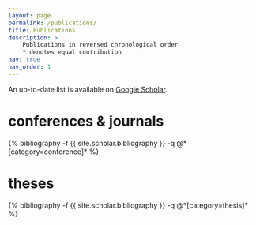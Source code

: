 ```yaml
---
layout: page
permalink: /publications/
title: Publications
description: > 
    Publications in reversed chronological order 
    * denotes equal contribution
nav: true
nav_order: 1
---
```

<!-- _pages/publications.md -->
<div class="publications">

<p>An up-to-date list is available on <a href="https://scholar.google.com/citations?user=uekwkvYAAAAJ" target="_blank">Google Scholar</a>.</p>

<!-- {% bibliography -f {{ site.scholar.bibliography }} %} -->

<h1> conferences & journals </h1>
{% bibliography -f {{ site.scholar.bibliography }} -q @*[category=conference]* %}

<!-- <h1> workshops </h1>
{% bibliography -f {{ site.scholar.bibliography }} -q @*[category=workshop]* %} -->

<h1> theses </h1>
{% bibliography -f {{ site.scholar.bibliography }} -q @*[category=thesis]* %}

</div>
